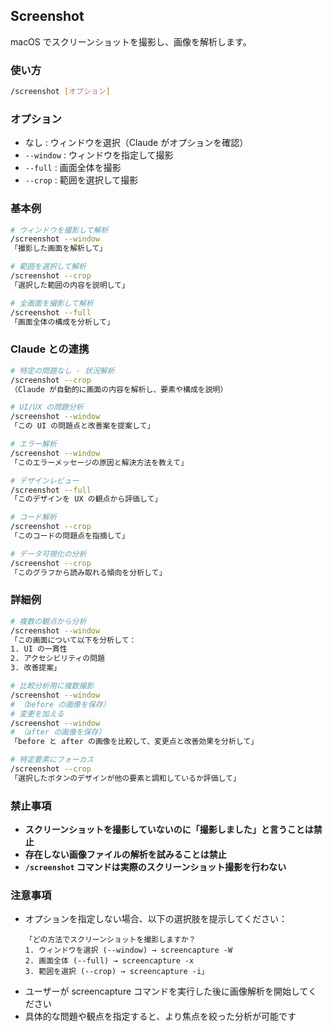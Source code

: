 ## Screenshot

macOS でスクリーンショットを撮影し、画像を解析します。

### 使い方

```bash
/screenshot [オプション]
```

### オプション

- なし : ウィンドウを選択（Claude がオプションを確認）
- `--window` : ウィンドウを指定して撮影
- `--full` : 画面全体を撮影
- `--crop` : 範囲を選択して撮影

### 基本例

```bash
# ウィンドウを撮影して解析
/screenshot --window
「撮影した画面を解析して」

# 範囲を選択して解析
/screenshot --crop
「選択した範囲の内容を説明して」

# 全画面を撮影して解析
/screenshot --full
「画面全体の構成を分析して」
```

### Claude との連携

```bash
# 特定の問題なし - 状況解析
/screenshot --crop
（Claude が自動的に画面の内容を解析し、要素や構成を説明）

# UI/UX の問題分析
/screenshot --window
「この UI の問題点と改善案を提案して」

# エラー解析
/screenshot --window
「このエラーメッセージの原因と解決方法を教えて」

# デザインレビュー
/screenshot --full
「このデザインを UX の観点から評価して」

# コード解析
/screenshot --crop
「このコードの問題点を指摘して」

# データ可視化の分析
/screenshot --crop
「このグラフから読み取れる傾向を分析して」
```

### 詳細例

```bash
# 複数の観点から分析
/screenshot --window
「この画面について以下を分析して：
1. UI の一貫性
2. アクセシビリティの問題
3. 改善提案」

# 比較分析用に複数撮影
/screenshot --window
# （before の画像を保存）
# 変更を加える
/screenshot --window
# （after の画像を保存）
「before と after の画像を比較して、変更点と改善効果を分析して」

# 特定要素にフォーカス
/screenshot --crop
「選択したボタンのデザインが他の要素と調和しているか評価して」
```

### 禁止事項

- **スクリーンショットを撮影していないのに「撮影しました」と言うことは禁止**
- **存在しない画像ファイルの解析を試みることは禁止**
- **`/screenshot` コマンドは実際のスクリーンショット撮影を行わない**

### 注意事項

- オプションを指定しない場合、以下の選択肢を提示してください：
  ```
  「どの方法でスクリーンショットを撮影しますか？
  1. ウィンドウを選択 (--window) → screencapture -W
  2. 画面全体 (--full) → screencapture -x  
  3. 範囲を選択 (--crop) → screencapture -i」
  ```
- ユーザーが screencapture コマンドを実行した後に画像解析を開始してください
- 具体的な問題や観点を指定すると、より焦点を絞った分析が可能です
